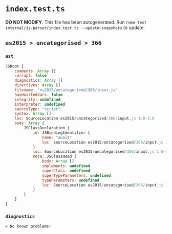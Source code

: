# `index.test.ts`

**DO NOT MODIFY**. This file has been autogenerated. Run `rome test internal/js-parser/index.test.ts --update-snapshots` to update.

## `es2015 > uncategorised > 366`

### `ast`

```javascript
JSRoot {
	comments: Array []
	corrupt: false
	diagnostics: Array []
	directives: Array []
	filename: "es2015/uncategorised/366/input.js"
	hasHoistedVars: false
	integrity: undefined
	interpreter: undefined
	sourceType: "script"
	syntax: Array []
	loc: SourceLocation es2015/uncategorised/366/input.js 1:0-2:0
	body: Array [
		JSClassDeclaration {
			id: JSBindingIdentifier {
				name: "await"
				loc: SourceLocation es2015/uncategorised/366/input.js 1:6-1:11 (await)
			}
			loc: SourceLocation es2015/uncategorised/366/input.js 1:0-1:14
			meta: JSClassHead {
				body: Array []
				implements: undefined
				superClass: undefined
				superTypeParameters: undefined
				typeParameters: undefined
				loc: SourceLocation es2015/uncategorised/366/input.js 1:0-1:14
			}
		}
	]
}
```

### `diagnostics`

```
✔ No known problems!

```
